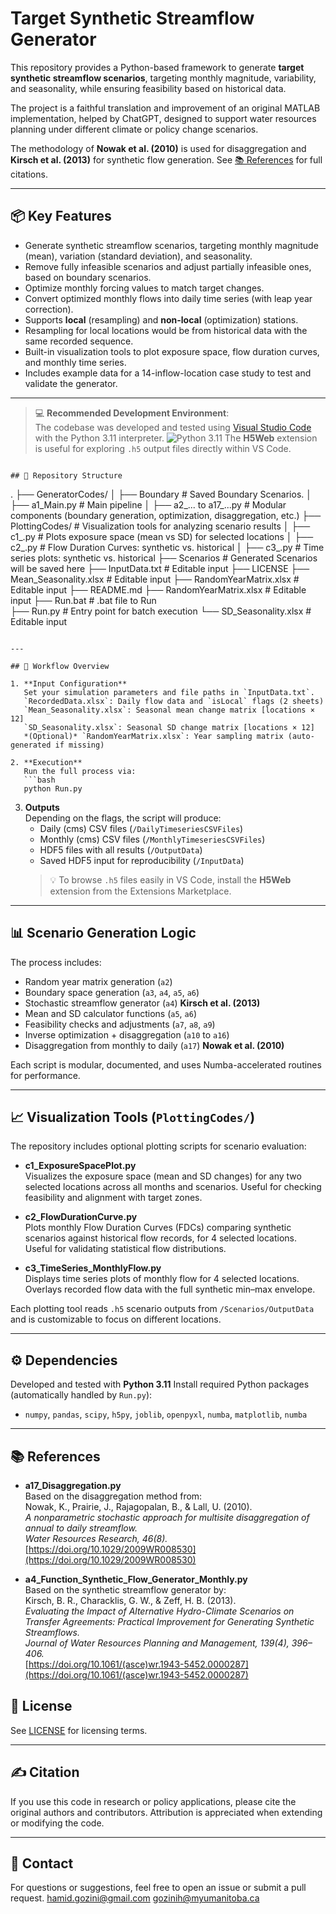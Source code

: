 # Target Synthetic Streamflow Generator

This repository provides a Python-based framework to generate **target synthetic streamflow scenarios**, targeting monthly magnitude, variability, and seasonality, while ensuring feasibility based on historical data.

The project is a faithful translation and improvement of an original MATLAB implementation, helped by ChatGPT, designed to support water resources planning under different climate or policy change scenarios.

The methodology of **Nowak et al. (2010)** is used for disaggregation and **Kirsch et al. (2013)** for synthetic flow generation. 
See [📚 References](#-references) for full citations.

---

## 📦 Key Features

- Generate synthetic streamflow scenarios, targeting monthly magnitude (mean), variation (standard deviation), and seasonality.
- Remove fully infeasible scenarios and adjust partially infeasible ones, based on boundary scenarios.
- Optimize monthly forcing values to match target changes.
- Convert optimized monthly flows into daily time series (with leap year correction).
- Supports **local** (resampling) and **non-local** (optimization) stations.
- Resampling for local locations would be from historical data with the same recorded sequence.
- Built-in visualization tools to plot exposure space, flow duration curves, and monthly time series.
- Includes example data for a 14-inflow-location case study to test and validate the generator.

---

> 💻 **Recommended Development Environment**:  
The codebase was developed and tested using [Visual Studio Code](https://code.visualstudio.com/) with the Python 3.11 interpreter. 
![Python 3.11](https://img.shields.io/badge/Python-3.11-blue) 
The **H5Web** extension is useful for exploring `.h5` output files directly within VS Code.

```

## 📁 Repository Structure

```
.
├── GeneratorCodes/
│   ├── Boundary                    # Saved Boundary Scenarios.
│   ├── a1_Main.py                  # Main pipeline
│   ├── a2_... to a17_...py         # Modular components (boundary generation, optimization, disaggregation, etc.)
├── PlottingCodes/                  # Visualization tools for analyzing scenario results
│   ├── c1_.py                      # Plots exposure space (mean vs SD) for selected locations
│   ├── c2_.py                      # Flow Duration Curves: synthetic vs. historical
│   ├── c3_.py                      # Time series plots: synthetic vs. historical
├── Scenarios                       # Generated Scenarios will be saved here
├── InputData.txt                   # Editable input
├── LICENSE 
├── Mean_Seasonality.xlsx           # Editable input 
├── RandomYearMatrix.xlsx           # Editable input
├── README.md
├── RandomYearMatrix.xlsx           # Editable input
├── Run.bat                         # .bat file to Run                      
├── Run.py                          # Entry point for batch execution
└── SD_Seasonality.xlsx             # Editable input
```

---

## 🧠 Workflow Overview

1. **Input Configuration**  
   Set your simulation parameters and file paths in `InputData.txt`.
   `RecordedData.xlsx`: Daily flow data and `isLocal` flags (2 sheets)
   `Mean_Seasonality.xlsx`: Seasonal mean change matrix [locations × 12]
   `SD_Seasonality.xlsx`: Seasonal SD change matrix [locations × 12]
   *(Optional)* `RandomYearMatrix.xlsx`: Year sampling matrix (auto-generated if missing)

2. **Execution**  
   Run the full process via:
   ```bash
   python Run.py
   ```

3. **Outputs**  
   Depending on the flags, the script will produce:
   - Daily (cms) CSV files (`/DailyTimeseriesCSVFiles`)
   - Monthly (cms) CSV files (`/MonthlyTimeseriesCSVFiles`)
   - HDF5 files with all results (`/OutputData`)
   - Saved HDF5 input for reproducibility (`/InputData`)
   > 💡 To browse `.h5` files easily in VS Code, install the **H5Web** extension from the Extensions Marketplace.

---

## 📊 Scenario Generation Logic

The process includes:
- Random year matrix generation (`a2`)
- Boundary space generation (`a3`, `a4`, `a5`, `a6`)
- Stochastic streamflow generator  (`a4`) **Kirsch et al. (2013)**
- Mean and SD calculator functions (`a5`, `a6`)
- Feasibility checks and adjustments (`a7`, `a8`, `a9`)
- Inverse optimization + disaggregation (`a10` to `a16`)
- Disaggregation from monthly to daily (`a17`) **Nowak et al. (2010)**

Each script is modular, documented, and uses Numba-accelerated routines for performance.

---

## 📈 Visualization Tools (`PlottingCodes/`)

The repository includes optional plotting scripts for scenario evaluation:

- **c1_ExposureSpacePlot.py**  
  Visualizes the exposure space (mean and SD changes) for any two selected locations across all months and scenarios. Useful for checking feasibility and alignment with target zones.

- **c2_FlowDurationCurve.py**  
  Plots monthly Flow Duration Curves (FDCs) comparing synthetic scenarios against historical flow records, for 4 selected locations. Useful for validating statistical flow distributions.

- **c3_TimeSeries_MonthlyFlow.py**  
  Displays time series plots of monthly flow for 4 selected locations. Overlays recorded flow data with the full synthetic min–max envelope.

Each plotting tool reads `.h5` scenario outputs from `/Scenarios/OutputData` and is customizable to focus on different locations.

---

## ⚙️ Dependencies

Developed and tested with **Python 3.11**
Install required Python packages (automatically handled by `Run.py`):
- `numpy`, `pandas`, `scipy`, `h5py`, `joblib`, `openpyxl`, `numba`, `matplotlib`, `numba`

---

## 📚 References

- **a17_Disaggregation.py**  
  Based on the disaggregation method from:  
  Nowak, K., Prairie, J., Rajagopalan, B., & Lall, U. (2010).  
  *A nonparametric stochastic approach for multisite disaggregation of annual to daily streamflow.*  
  *Water Resources Research, 46(8).*  
  [https://doi.org/10.1029/2009WR008530](https://doi.org/10.1029/2009WR008530)

- **a4_Function_Synthetic_Flow_Generator_Monthly.py**  
  Based on the synthetic streamflow generator by:  
  Kirsch, B. R., Characklis, G. W., & Zeff, H. B. (2013).  
  *Evaluating the Impact of Alternative Hydro-Climate Scenarios on Transfer Agreements: Practical Improvement for Generating Synthetic Streamflows.*  
  *Journal of Water Resources Planning and Management, 139(4), 396–406.*  
  [https://doi.org/10.1061/(asce)wr.1943-5452.0000287](https://doi.org/10.1061/(asce)wr.1943-5452.0000287)

## 📜 License

See [LICENSE](./LICENSE) for licensing terms.

---

## ✍️ Citation

If you use this code in research or policy applications, please cite the original authors and contributors. Attribution is appreciated when extending or modifying the code.

---

## 🙋 Contact

For questions or suggestions, feel free to open an issue or submit a pull request.
hamid.gozini@gmail.com
gozinih@myumanitoba.ca
